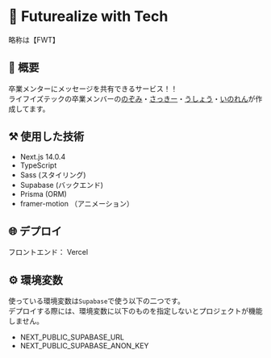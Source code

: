 # 🥰 Futurealize with Tech
略称は【FWT】

## 🤩 概要
卒業メンターにメッセージを共有できるサービス！！
<br/>
ライフイズテックの卒業メンバーの[のぞみ](https://twitter.com/lit_n59)・[さっきー](https://twitter.com/am2525nyan)・[うしょう](https://twitter.com/usyou081)・[いのれん](https://twitter.com/inoren_lit)が作成してます。

## ⚒️ 使用した技術

- Next.js 14.0.4
- TypeScript
- Sass (スタイリング)
- Supabase (バックエンド)
- Prisma (ORM)
- framer-motion （アニメーション）

## 🌐 デプロイ
フロントエンド： Vercel

## ⚙️ 環境変数
使っている環境変数は`Supabase`で使う以下の二つです。
<br/>
デプロイする際には、環境変数に以下のものを指定しないとプロジェクトが機能しません。

- NEXT_PUBLIC_SUPABASE_URL
- NEXT_PUBLIC_SUPABASE_ANON_KEY
